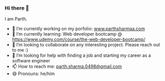 ### Hi there 👋


I am Parth. 


- 🔭 I’m currently working on my porfolio: www.parthsharmaa.com
- 🌱 I’m currently learning: Web developer bootcamp @ https://www.udemy.com/course/the-web-developer-bootcamp/
- 👯 I’m looking to collaborate on any interesting project. Please reach out to me :)
- 🤔 I’m looking for help with finding a job and starting my career as a software engineer
- 📫 How to reach me: parth.sharma.0498@gmail.com
- 😄 Pronouns: he/him
  
